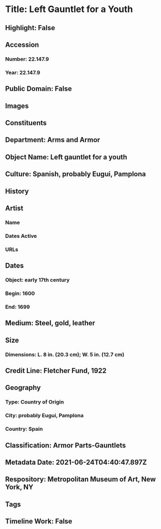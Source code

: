 # Title: Left Gauntlet for a Youth
## Highlight: False
## Accession
### Number: 22.147.9
### Year: 22.147.9
## Public Domain: False
## Images
## Constituents
## Department: Arms and Armor
## Object Name: Left gauntlet for a youth
## Culture: Spanish, probably Eugui, Pamplona
## History
## Artist
### Name
### Dates Active
### URLs
## Dates
### Object: early 17th century
### Begin: 1600
### End: 1699
## Medium: Steel, gold, leather
## Size
### Dimensions: L. 8 in. (20.3 cm); W. 5 in. (12.7 cm)
## Credit Line: Fletcher Fund, 1922
## Geography
### Type: Country of Origin
### City: probably Eugui, Pamplona
### Country: Spain
## Classification: Armor Parts-Gauntlets
## Metadata Date: 2021-06-24T04:40:47.897Z
## Respository: Metropolitan Museum of Art, New York, NY
## Tags
## Timeline Work: False